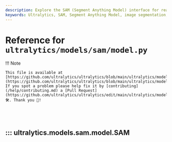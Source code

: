 ```yaml
---
description: Explore the SAM (Segment Anything Model) interface for real-time image segmentation. Learn about promptable segmentation and zero-shot capabilities.
keywords: Ultralytics, SAM, Segment Anything Model, image segmentation, real-time segmentation, zero-shot performance, promptable segmentation, SA-1B dataset
---
```


# Reference for `ultralytics/models/sam/model.py`

!!! Note

    This file is available at [https://github.com/ultralytics/ultralytics/blob/main/ultralytics/models/sam/model.py](https://github.com/ultralytics/ultralytics/blob/main/ultralytics/models/sam/model.py). If you spot a problem please help fix it by [contributing](/help/contributing.md) a [Pull Request](https://github.com/ultralytics/ultralytics/edit/main/ultralytics/models/sam/model.py) 🛠️. Thank you 🙏!

<br><br>

## ::: ultralytics.models.sam.model.SAM

<br><br>